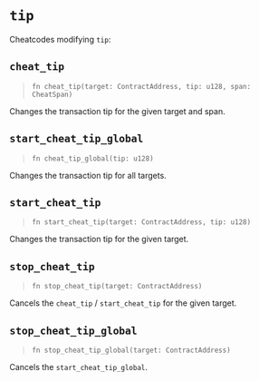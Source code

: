 # `tip`

Cheatcodes modifying `tip`:

## `cheat_tip`
> `fn cheat_tip(target: ContractAddress, tip: u128, span: CheatSpan)`

Changes the transaction tip for the given target and span.

## `start_cheat_tip_global`
> `fn cheat_tip_global(tip: u128)`

Changes the transaction tip for all targets.

## `start_cheat_tip`
> `fn start_cheat_tip(target: ContractAddress, tip: u128)`

Changes the transaction tip for the given target.

## `stop_cheat_tip`
> `fn stop_cheat_tip(target: ContractAddress)`

Cancels the `cheat_tip` / `start_cheat_tip` for the given target.

## `stop_cheat_tip_global`
> `fn stop_cheat_tip_global(target: ContractAddress)`

Cancels the `start_cheat_tip_global`.
